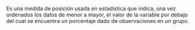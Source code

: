 Es una medida de posición usada en estadística que indica, una vez ordenados los datos de menor a mayor, el valor de la variable por debajo del cual se encuentra un porcentaje dado de observaciones en un grupo.